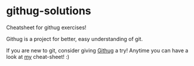 # githug-solutions
Cheatsheet for githug exercises!

Githug is a project for better, easy understanding of git.

If you are new to git, consider giving [Githug](https://github.com/Gazler/githug)
a try! Anytime you can have a look at [my](./solutions.md) cheat-sheet!  :)
